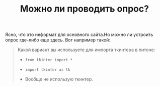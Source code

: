 ﻿---
title: "Можно ли проводить опрос?"
se.owner.user_id: 337540
se.owner.display_name: "Victor VosMottor thanks Monica"
se.owner.link: "https://ru.meta.stackoverflow.com/users/337540/victor-vosmottor-thanks-monica"
se.link: "https://ru.meta.stackoverflow.com/questions/10042/%d0%9c%d0%be%d0%b6%d0%bd%d0%be-%d0%bb%d0%b8-%d0%bf%d1%80%d0%be%d0%b2%d0%be%d0%b4%d0%b8%d1%82%d1%8c-%d0%be%d0%bf%d1%80%d0%be%d1%81"
se.question_id: 10042
se.post_type: question
---
<p>Ясно, что это неформат для основного сайта.Но можно ли устроить опрос где-либо еще здесь.
Вот например такой:</p>
<blockquote>
<p>Какой вариант вы используете для импорта ткинтера в питоне:</p>
<ul>
<li><p><code>from tkinter import *</code></p>
</li>
<li><p><code>import tkinter as tk</code></p>
</li>
<li><p>Вообще не использую ткинтер.</p>
</li>
</ul>
</blockquote>
